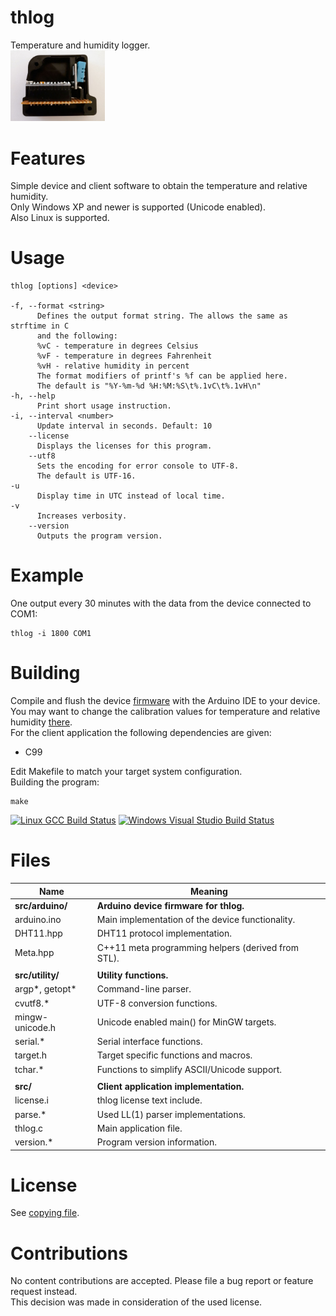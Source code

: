 thlog
=====

Temperature and humidity logger.  
<img src="doc/side.jpg" width="30%" height="30%">

Features
========

Simple device and client software to obtain the temperature and relative humidity.  
Only Windows XP and newer is supported (Unicode enabled).  
Also Linux is supported.  

Usage
=====

    thlog [options] <device>
    
    -f, --format <string>
          Defines the output format string. The allows the same as strftime in C
          and the following:
          %vC - temperature in degrees Celsius
          %vF - temperature in degrees Fahrenheit
          %vH - relative humidity in percent
          The format modifiers of printf's %f can be applied here.
          The default is "%Y-%m-%d %H:%M:%S\t%.1vC\t%.1vH\n"
    -h, --help
          Print short usage instruction.
    -i, --interval <number>
          Update interval in seconds. Default: 10
        --license
          Displays the licenses for this program.
        --utf8
          Sets the encoding for error console to UTF-8.
          The default is UTF-16.
    -u
          Display time in UTC instead of local time.
    -v
          Increases verbosity.
        --version
          Outputs the program version.

Example
=======

One output every 30 minutes with the data from the device connected to COM1:

    thlog -i 1800 COM1


Building
========

Compile and flush the device [firmware](src/arduino/arduino.ino) with the Arduino IDE to your device.  
You may want to change the calibration values for temperature and relative humidity [there](src/arduino/arduino.ino).  
For the client application the following dependencies are given:  
- C99

Edit Makefile to match your target system configuration.  
Building the program:  

    make

[![Linux GCC Build Status](https://img.shields.io/github/actions/workflow/status/daniel-starke/thlog/build.yml?label=Linux)](https://github.com/daniel-starke/thlog/actions/workflows/build.yml)
[![Windows Visual Studio Build Status](https://img.shields.io/appveyor/ci/danielstarke/thlog/main.svg?label=Windows)](https://ci.appveyor.com/project/danielstarke/thlog)    

Files
=====

|Name            |Meaning
|----------------|--------------------------------------------------
|**src/arduino/**|**Arduino device firmware for thlog.**
|arduino.ino     |Main implementation of the device functionality.
|DHT11.hpp       |DHT11 protocol implementation.
|Meta.hpp        |C++11 meta programming helpers (derived from STL).
|                |
|**src/utility/**|**Utility functions.**
|argp*, getopt*  |Command-line parser.
|cvutf8.*        |UTF-8 conversion functions.
|mingw-unicode.h |Unicode enabled main() for MinGW targets.
|serial.*        |Serial interface functions.
|target.h        |Target specific functions and macros.
|tchar.*         |Functions to simplify ASCII/Unicode support.
|                |
|**src/**        |**Client application implementation.**
|license.i       |thlog license text include.
|parse.*         |Used LL(1) parser implementations.
|thlog.c         |Main application file.
|version.*       |Program version information.



License
=======

See [copying file](doc/COPYING).  

Contributions
=============

No content contributions are accepted. Please file a bug report or feature request instead.  
This decision was made in consideration of the used license.
